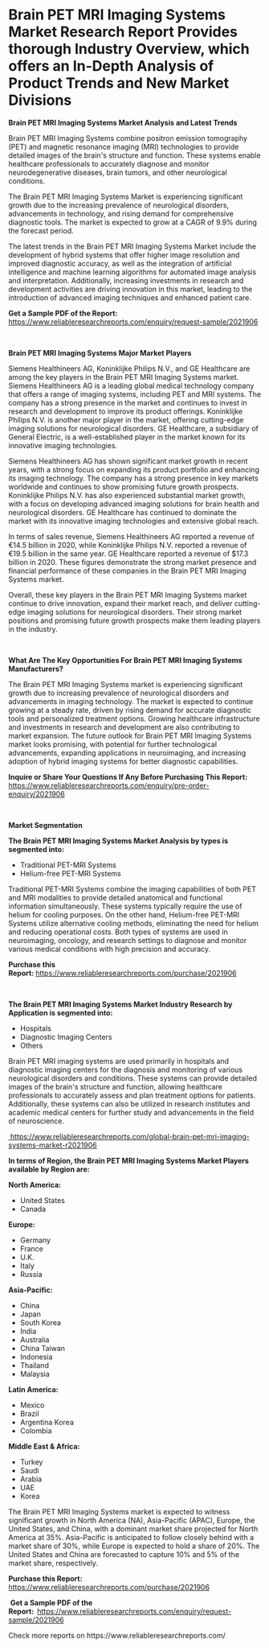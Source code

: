 <p><h1>Brain PET MRI Imaging Systems Market Research Report Provides thorough Industry Overview, which offers an In-Depth Analysis of Product Trends and New Market Divisions</h1></p><p><strong>Brain PET MRI Imaging Systems Market Analysis and Latest Trends</strong></p>
<p><p>Brain PET MRI Imaging Systems combine positron emission tomography (PET) and magnetic resonance imaging (MRI) technologies to provide detailed images of the brain's structure and function. These systems enable healthcare professionals to accurately diagnose and monitor neurodegenerative diseases, brain tumors, and other neurological conditions.</p><p>The Brain PET MRI Imaging Systems Market is experiencing significant growth due to the increasing prevalence of neurological disorders, advancements in technology, and rising demand for comprehensive diagnostic tools. The market is expected to grow at a CAGR of 9.9% during the forecast period.</p><p>The latest trends in the Brain PET MRI Imaging Systems Market include the development of hybrid systems that offer higher image resolution and improved diagnostic accuracy, as well as the integration of artificial intelligence and machine learning algorithms for automated image analysis and interpretation. Additionally, increasing investments in research and development activities are driving innovation in this market, leading to the introduction of advanced imaging techniques and enhanced patient care.</p></p>
<p><strong>Get a Sample PDF of the Report:&nbsp;</strong> <a href="https://www.reliableresearchreports.com/enquiry/request-sample/2021906">https://www.reliableresearchreports.com/enquiry/request-sample/2021906</a></p>
<p>&nbsp;</p>
<p><strong>Brain PET MRI Imaging Systems Major Market Players</strong></p>
<p><p>Siemens Healthineers AG, Koninklijke Philips N.V., and GE Healthcare are among the key players in the Brain PET MRI Imaging Systems market. Siemens Healthineers AG is a leading global medical technology company that offers a range of imaging systems, including PET and MRI systems. The company has a strong presence in the market and continues to invest in research and development to improve its product offerings. Koninklijke Philips N.V. is another major player in the market, offering cutting-edge imaging solutions for neurological disorders. GE Healthcare, a subsidiary of General Electric, is a well-established player in the market known for its innovative imaging technologies.</p><p>Siemens Healthineers AG has shown significant market growth in recent years, with a strong focus on expanding its product portfolio and enhancing its imaging technology. The company has a strong presence in key markets worldwide and continues to show promising future growth prospects. Koninklijke Philips N.V. has also experienced substantial market growth, with a focus on developing advanced imaging solutions for brain health and neurological disorders. GE Healthcare has continued to dominate the market with its innovative imaging technologies and extensive global reach.</p><p>In terms of sales revenue, Siemens Healthineers AG reported a revenue of €14.5 billion in 2020, while Koninklijke Philips N.V. reported a revenue of €19.5 billion in the same year. GE Healthcare reported a revenue of $17.3 billion in 2020. These figures demonstrate the strong market presence and financial performance of these companies in the Brain PET MRI Imaging Systems market.</p><p>Overall, these key players in the Brain PET MRI Imaging Systems market continue to drive innovation, expand their market reach, and deliver cutting-edge imaging solutions for neurological disorders. Their strong market positions and promising future growth prospects make them leading players in the industry.</p></p>
<p>&nbsp;</p>
<p><strong>What Are The Key Opportunities For Brain PET MRI Imaging Systems Manufacturers?</strong></p>
<p><p>The Brain PET MRI Imaging Systems market is experiencing significant growth due to increasing prevalence of neurological disorders and advancements in imaging technology. The market is expected to continue growing at a steady rate, driven by rising demand for accurate diagnostic tools and personalized treatment options. Growing healthcare infrastructure and investments in research and development are also contributing to market expansion. The future outlook for Brain PET MRI Imaging Systems market looks promising, with potential for further technological advancements, expanding applications in neuroimaging, and increasing adoption of hybrid imaging systems for better diagnostic capabilities.</p></p>
<p><strong>Inquire or Share Your Questions If Any Before Purchasing This Report:</strong> <a href="https://www.reliableresearchreports.com/enquiry/pre-order-enquiry/2021906">https://www.reliableresearchreports.com/enquiry/pre-order-enquiry/2021906</a></p>
<p>&nbsp;</p>
<p><strong>Market Segmentation</strong></p>
<p><strong>The Brain PET MRI Imaging Systems Market Analysis by types is segmented into:</strong></p>
<p><ul><li>Traditional PET-MRI Systems</li><li>Helium-free PET-MRI Systems</li></ul></p>
<p><p>Traditional PET-MRI Systems combine the imaging capabilities of both PET and MRI modalities to provide detailed anatomical and functional information simultaneously. These systems typically require the use of helium for cooling purposes. On the other hand, Helium-free PET-MRI Systems utilize alternative cooling methods, eliminating the need for helium and reducing operational costs. Both types of systems are used in neuroimaging, oncology, and research settings to diagnose and monitor various medical conditions with high precision and accuracy.</p></p>
<p><strong>Purchase this Report:&nbsp;</strong><a href="https://www.reliableresearchreports.com/purchase/2021906">https://www.reliableresearchreports.com/purchase/2021906</a></p>
<p>&nbsp;</p>
<p><strong>The Brain PET MRI Imaging Systems Market Industry Research by Application is segmented into:</strong></p>
<p><ul><li>Hospitals</li><li>Diagnostic Imaging Centers</li><li>Others</li></ul></p>
<p><p>Brain PET MRI imaging systems are used primarily in hospitals and diagnostic imaging centers for the diagnosis and monitoring of various neurological disorders and conditions. These systems can provide detailed images of the brain's structure and function, allowing healthcare professionals to accurately assess and plan treatment options for patients. Additionally, these systems can also be utilized in research institutes and academic medical centers for further study and advancements in the field of neuroscience.</p></p>
<p><a href="https://www.reliableresearchreports.com/global-brain-pet-mri-imaging-systems-market-r2021906">&nbsp;https://www.reliableresearchreports.com/global-brain-pet-mri-imaging-systems-market-r2021906</a></p>
<p><strong>In terms of Region, the Brain PET MRI Imaging Systems Market Players available by Region are:</strong></p>
<p>
    <p> <strong> North America: </strong>
        <ul>
            <li>United States</li>
            <li>Canada</li>
        </ul>
        </p> 
    <p> <strong> Europe: </strong>
        <ul>
            <li>Germany</li>
            <li>France</li>
            <li>U.K.</li>
            <li>Italy</li>
            <li>Russia</li>
        </ul>
        </p> 
    <p> <strong> Asia-Pacific: </strong>
        <ul>
            <li>China</li>
            <li>Japan</li>
            <li>South Korea</li>
            <li>India</li>
            <li>Australia</li>
            <li>China Taiwan</li>
            <li>Indonesia</li>
            <li>Thailand</li>
            <li>Malaysia</li>
        </ul>
        </p> 
    <p> <strong> Latin America: </strong>
        <ul>
            <li>Mexico</li>
            <li>Brazil</li>
            <li>Argentina Korea</li>
            <li>Colombia</li>
        </ul>
        </p> 
    <p> <strong> Middle East & Africa: </strong>
        <ul>
            <li>Turkey</li>
            <li>Saudi</li>
            <li>Arabia</li>
            <li>UAE</li>
            <li>Korea</li>
        </ul>
    </p>
    </p>
<p><p>The Brain PET MRI Imaging Systems market is expected to witness significant growth in North America (NA), Asia-Pacific (APAC), Europe, the United States, and China, with a dominant market share projected for North America at 35%. Asia-Pacific is anticipated to follow closely behind with a market share of 30%, while Europe is expected to hold a share of 20%. The United States and China are forecasted to capture 10% and 5% of the market share, respectively.</p></p>
<p><strong>Purchase this Report: </strong><a href="https://www.reliableresearchreports.com/purchase/2021906">https://www.reliableresearchreports.com/purchase/2021906</a></p>
<p>&nbsp;<strong>Get a Sample PDF of the Report:&nbsp;&nbsp;</strong><a href="https://www.reliableresearchreports.com/enquiry/request-sample/2021906">https://www.reliableresearchreports.com/enquiry/request-sample/2021906</a></p>
<p><strong></strong></p>
<p>Check more reports on https://www.reliableresearchreports.com/</p>